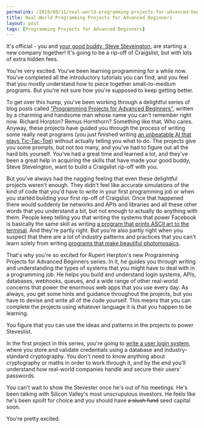 ```yaml
---
permalink: /2019/08/11/real-world-programming-projects-for-advanced-beginners/
title: Real-World Programming Projects for Advanced Beginners
layout: post
tags: [Programming Projects for Advanced Beginners]
---
```

It's official - you and [your good buddy, Steve Steveington](/2018/07/09/how-tinder-keeps-your-location-a-bit-private/), are starting a new company together! It's going to be a rip-off of Craigslist, but with lots of extra hidden fees.

You're very excited. You've been learning programming for a while now. You've completed all the introductory tutorials you can find, and you feel that you mostly understand how to piece together small-to-medium programs. But you're not sure how you're supposed to keep getting better.

To get over this hump, you've been working through a delightful series of blog posts called ["Programming Projects for Advanced Beginners"](/ppab), written by a charming and handsome man whose name you can't remember right now. Richard Horpton? Remus Hornthorn? Something like that. Who cares. Anyway, these projects have guided you through the process of writing some really neat programs (you just finished writing [an unbeatable AI that plays Tic-Tac-Toe](/2018/10/09/programming-projects-for-advanced-beginners-3-a/)) without actually telling you what to do. The projects give you some prompts, but not too many, and you've had to figure out all the hard bits yourself. You've had a great time and learned a lot, and they've been a great help in acquiring the skills that have made your good buddy, Steve Steveington, want to build a Craigslist rip-off with you.

But you've always had the nagging feeling that even these delightful projects weren't enough. They didn't feel like accurate simulations of the kind of code that you'd have to write in your first programming job or when you started building your first rip-off of Craigslist. Once that happened there would suddenly be networks and APIs and libraries and all these other words that you understand a bit, but not enough to actually do anything with them. People keep telling you that writing the systems that power Facebook is basically the same skill as writing [a program that prints ASCII art to the terminal](/2018/06/12/programming-projects-for-advanced-beginners-ascii-art/). And they're partly right. But you're also partly right when you suspect that there are a lot of industry patterns and practices that you can't learn solely from writing [programs that make beautiful photomosaics](/2018/11/03/programming-project-4-photomosaics/).

That's why you're so excited for Rupert Herpton's new Programming Projects for Advanced Beginners series. In it, he guides you through writing and understanding the types of systems that you might have to deal with in a programming job. He helps you build and understand login systems, APIs, databases, webhooks, queues, and a wide range of other real-world concerns that power the enormous web apps that you use every day. As always, you get some hints and guidance throughout the projects, but you have to devise and write all of the code yourself. This means that you can complete the projects using whatever language it is that you happen to be learning.

You figure that you can use the ideas and patterns in the projects to power Steveslist.

In the first project in this series, you're going to [write a user login system](/2019/08/12/programming-projects-for-advanced-beginners-user-logins/), where you store and validate credentials using a database and industry-standard cryptography. You don't need to know anything about cryptography or maths in order to work through it, and by the end you'll understand how real-world companies handle and secure their users' passwords.

You can't wait to show the Stevester once he's out of his meetings. He's been talking with Silicon Valley's most unscrupulous investors. He feels like he's been spoilt for choice and you should have ~~a slush fund~~ seed capital soon.

You're pretty excited.
